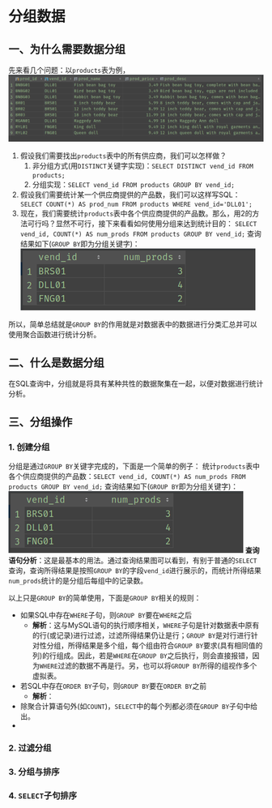 # 分组数据

## 一、为什么需要数据分组

先来看几个问题：以`products`表为例，
![products表](./static/images/products.png)

1. 假设我们需要找出`products`表中的所有供应商，我们可以怎样做？
    1. 非分组方式(用`DISTINCT`关键字实现)：`SELECT DISTINCT vend_id FROM products;`
    2. 分组实现：`SELECT vend_id FROM products GROUP BY vend_id;`
2. 假设我们需要统计某一个供应商提供的产品数，我们可以这样写SQL：
`SELECT COUNT(*) AS prod_num FROM products WHERE vend_id='DLL01';`
3. 现在，我们需要统计`products`表中各个供应商提供的产品数。那么，用2的方法可行吗？显然不可行，接下来看看如何使用分组来达到统计目的：
`SELECT vend_id, COUNT(*) AS num_prods FROM products GROUP BY vend_id;`
查询结果如下(`GROUP BY`即为分组关键字)：
![查询结果1](static/images/group_by_result01.png)
  
所以，简单总结就是`GROUP BY`的作用就是对数据表中的数据进行分类汇总并可以使用聚合函数进行统计分析。

## 二、什么是数据分组

在SQL查询中，分组就是将具有某种共性的数据聚集在一起，以便对数据进行统计分析。

## 三、分组操作

### 1. 创建分组

分组是通过`GROUP BY`关键字完成的，下面是一个简单的例子：
统计`products`表中各个供应商提供的产品数：`SELECT vend_id, COUNT(*) AS num_prods FROM products GROUP BY vend_id;`
查询结果如下(`GROUP BY`即为分组关键字)：
![查询结果1](static/images/group_by_result01.png)
**查询语句分析**：这是最基本的用法。通过查询结果图可以看到，有别于普通的`SELECT`查询，查询所得结果是按照`GROUP BY`的字段`vend_id`进行展示的，而统计所得结果`num_prods`统计的是分组后每组中的记录数。
  
以上只是`GROUP BY`的简单使用，下面是`GROUP BY`相关的规则：

- 如果SQL中存在`WHERE`子句，则`GROUP BY`要在`WHERE`之后
  - **解析**：这与MySQL语句的执行顺序相关，`WHERE`子句是针对数据表中原有的行(或记录)进行过滤，过滤所得结果仍让是行；`GROUP BY`是对行进行针对性分组，所得结果是多个组，每个组由符合`GROUP BY`要求(具有相同值的列)的行组成。因此，若是`WHERE`在`GROUP BY`之后执行，则会直接报错，因为`WHERE`过滤的数据不再是行。另，也可以将`GROUP BY`所得的组视作多个虚拟表。
- 若SQL中存在`ORDER BY`子句，则`GROUP BY`要在`ORDER BY`之前
  - **解析**：
- 除聚合计算语句外(如`COUNT`)，`SELECT`中的每个列都必须在`GROUP BY`子句中给出。
- 

### 2. 过滤分组

### 3. 分组与排序

### 4. `SELECT`子句排序

